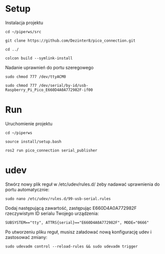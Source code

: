 # Setup

Instalacja projektu

```
cd ~/piperws/src

git clone https://github.com/Dezinter8/pico_connection.git

cd ../

colcon build --symlink-install
```

Nadanie uprawnień do portu szeregowego

```
sudo chmod 777 /dev/ttyACM0

sudo chmod 777 /dev/serial/by-id/usb-Raspberry_Pi_Pico_E660D4A0A772982F-if00
```

# Run

Uruchomienie projektu

```
cd ~/piperws

source install/setup.bash

ros2 run pico_connection serial_publisher
```

# udev

Stwórz nowy plik reguł w /etc/udev/rules.d/ żeby nadawać uprawnienia do portu automatycznie:

```
sudo nano /etc/udev/rules.d/99-usb-serial.rules
```

Dodaj następującą zawartość, zastępując E660D4A0A772982F rzeczywistym ID serialu Twojego urządzenia:

```
SUBSYSTEM=="tty", ATTRS{serial}=="E660D4A0A772982F", MODE="0666"
```

Po utworzeniu pliku reguł, musisz załadować nową konfigurację udev i zastosować zmiany:

```
sudo udevadm control --reload-rules && sudo udevadm trigger
```
